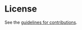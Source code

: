# License

See the
[guidelines for contributions](https://github.com/dweekly/ietf-wrong-recipient/blob/main/CONTRIBUTING.md).
